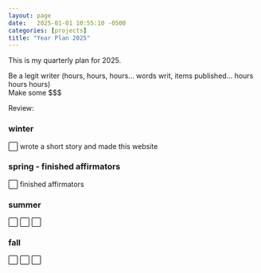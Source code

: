 ```yaml
---
layout: page
date:   2025-01-01 10:55:10 -0500
categories: [projects]
title: "Year Plan 2025"
---
```

This is my quarterly plan for 2025.  

Be a legit writer (hours, hours, hours… words writ, items published… hours hours hours)  
Make some $$$  


Review: 
### winter 
⬜ wrote a short story and made this website

### spring - finished affirmators
⬜ finished affirmators

### summer 
⬜
⬜
⬜

### fall 
⬜
⬜
⬜